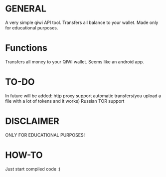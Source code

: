 # GENERAL
A very simple qiwi API tool. Transfers all balance to your wallet. Made only for educational purposes.

# Functions
Transfers all money to your QIWI wallet.
Seems like an android app.

# TO-DO
In future will be added:
http proxy support
automatic transfers(you upload a file with a lot of tokens and it works)
Russian TOR support

# DISCLAIMER
ONLY FOR EDUCATIONAL PURPOSES!

# HOW-TO
Just start compiled code :)
